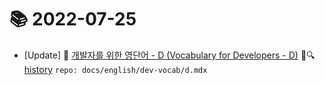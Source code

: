 # 📚 2022-07-25
- [Update] 📙 [개발자를 위한 영단어 - D (Vocabulary for Developers - D)](https://til.qriositylog.com/featured/english/dev-vocab/d) 📃🔍 [history](https://github.com/Queue-ri/TIL/commits/main/docs/english/dev-vocab/d.mdx?since=2022-07-25T00:00:00Z&until=2022-07-25T23:59:59Z) `repo: docs/english/dev-vocab/d.mdx`
